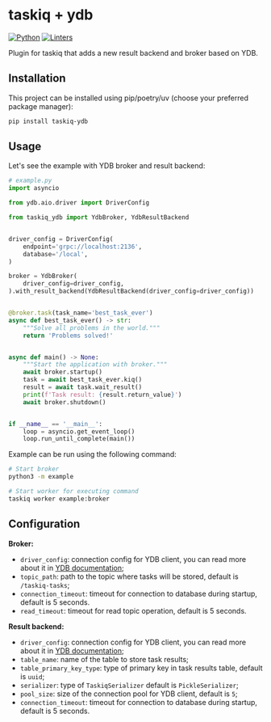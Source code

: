 # taskiq + ydb

[![Python](https://img.shields.io/badge/python-3.9_|_3.10_|_3.11_|_3.12_|_3.13-blue)](https://www.python.org/)
[![Linters](https://github.com/danfimov/taskiq-ydb/actions/workflows/code_check.yml/badge.svg)](https://github.com/danfimov/taskiq-ydb/actions/workflows/code_check.yml)

Plugin for taskiq that adds a new result backend and broker based on YDB.

## Installation

This project can be installed using pip/poetry/uv (choose your preferred package manager):

```bash
pip install taskiq-ydb
```

## Usage

Let's see the example with YDB broker and result backend:

```Python
# example.py
import asyncio

from ydb.aio.driver import DriverConfig

from taskiq_ydb import YdbBroker, YdbResultBackend


driver_config = DriverConfig(
    endpoint='grpc://localhost:2136',
    database='/local',
)

broker = YdbBroker(
    driver_config=driver_config,
).with_result_backend(YdbResultBackend(driver_config=driver_config))


@broker.task(task_name='best_task_ever')
async def best_task_ever() -> str:
    """Solve all problems in the world."""
    return 'Problems solved!'


async def main() -> None:
    """Start the application with broker."""
    await broker.startup()
    task = await best_task_ever.kiq()
    result = await task.wait_result()
    print(f'Task result: {result.return_value}')
    await broker.shutdown()


if __name__ == '__main__':
    loop = asyncio.get_event_loop()
    loop.run_until_complete(main())
```

Example can be run using the following command:

```bash
# Start broker
python3 -m example
```

```bash
# Start worker for executing command
taskiq worker example:broker
```

## Configuration

**Broker:**

- `driver_config`: connection config for YDB client, you can read more about it in [YDB documentation](https://ydb.tech/docs/en/concepts/connect);
- `topic_path`: path to the topic where tasks will be stored, default is `/taskiq-tasks`;
- `connection_timeout`: timeout for connection to database during startup, default is 5 seconds.
- `read_timeout`: timeout for read topic operation, default is 5 seconds.

**Result backend:**

- `driver_config`: connection config for YDB client, you can read more about it in [YDB documentation](https://ydb.tech/docs/en/concepts/connect);
- `table_name`: name of the table to store task results;
- `table_primary_key_type`: type of primary key in task results table, default is `uuid`;
- `serializer`: type of `TaskiqSerializer` default is `PickleSerializer`;
- `pool_size`: size of the connection pool for YDB client, default is `5`;
- `connection_timeout`: timeout for connection to database during startup, default is 5 seconds.
